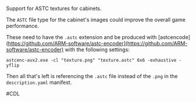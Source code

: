 Support for ASTC textures for cabinets.

The `ASTC` file type for the cabinet's images could improve the overall game performance. 

These need to have the `.astc` extension and be produced with [astcencode](https://github.com/ARM-software/astc-encoder](https://github.com/ARM-software/astc-encoder) with the following settings:

```shell
astcenc-avx2.exe -cl "texture.png" "texture.astc" 6x6 -exhaustive -yflip
```

Then all that's left is referencing the `.astc` file instead of the `.png` in the `description.yaml` manifest.

#CDL 